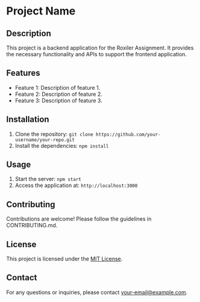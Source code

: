 # Project Name

## Description
This project is a backend application for the Roxiler Assignment. It provides the necessary functionality and APIs to support the frontend application.

## Features
- Feature 1: Description of feature 1.
- Feature 2: Description of feature 2.
- Feature 3: Description of feature 3.

## Installation
1. Clone the repository: `git clone https://github.com/your-username/your-repo.git`
2. Install the dependencies: `npm install`

## Usage
1. Start the server: `npm start`    
2. Access the application at: `http://localhost:3000`

## Contributing
Contributions are welcome! Please follow the guidelines in CONTRIBUTING.md.

## License
This project is licensed under the [MIT License](LICENSE).

## Contact
For any questions or inquiries, please contact [your-email@example.com](mailto:your-email@example.com).